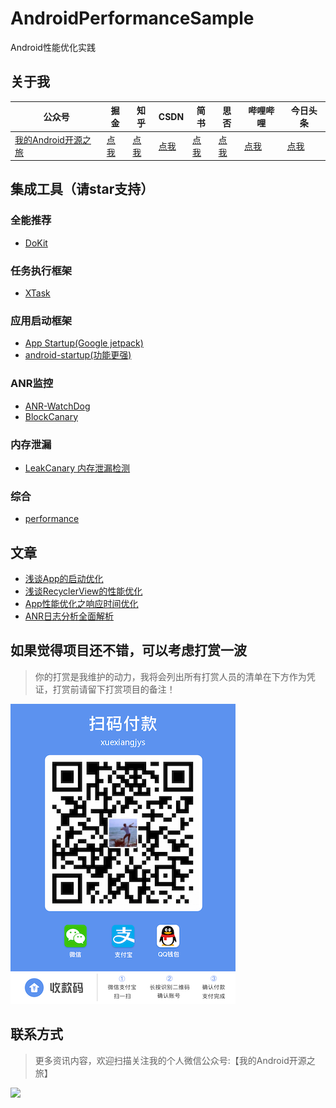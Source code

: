 # AndroidPerformanceSample

Android性能优化实践

## 关于我

| 公众号   | 掘金     |  知乎    |  CSDN   |   简书   |   思否  |   哔哩哔哩  |   今日头条
|---------|---------|--------- |---------|---------|---------|---------|---------|
| [我的Android开源之旅](https://t.1yb.co/Irse)  |  [点我](https://juejin.im/user/598feef55188257d592e56ed/posts)    |   [点我](https://www.zhihu.com/people/xuexiangjys/posts)       |   [点我](https://xuexiangjys.blog.csdn.net/)  |   [点我](https://www.jianshu.com/u/6bf605575337)  |   [点我](https://segmentfault.com/u/xuexiangjys)  |   [点我](https://space.bilibili.com/483850585)  |   [点我](https://img.rruu.net/image/5ff34ff7b02dd)

## 集成工具（请star支持）

### 全能推荐

* [DoKit](https://xingyun.xiaojukeji.com/docs/dokit#/intro)

### 任务执行框架

* [XTask](https://github.com/xuexiangjys/XTask)

### 应用启动框架

* [App Startup(Google jetpack)](https://developer.android.google.cn/topic/libraries/app-startup)
* [android-startup(功能更强)](https://github.com/idisfkj/android-startup)

### ANR监控

* [ANR-WatchDog](https://github.com/SalomonBrys/ANR-WatchDog)
* [BlockCanary](https://github.com/xuexiangjys/BlockCanary)

### 内存泄漏

* [LeakCanary 内存泄漏检测](https://github.com/square/leakcanary)

### 综合

* [performance](https://github.com/xanderwang/performance)

## 文章

* [浅谈App的启动优化](./doc/浅谈App的启动优化.md)
* [浅谈RecyclerView的性能优化](./doc/浅谈RecyclerView的性能优化.md)
* [App性能优化之响应时间优化](./doc/App性能优化之响应时间优化.md)
* [ANR日志分析全面解析](./doc/ANR日志分析全面解析.md)

## 如果觉得项目还不错，可以考虑打赏一波

> 你的打赏是我维护的动力，我将会列出所有打赏人员的清单在下方作为凭证，打赏前请留下打赏项目的备注！

![pay.png](https://raw.githubusercontent.com/xuexiangjys/Resource/master/img/pay/pay.png)

## 联系方式

> 更多资讯内容，欢迎扫描关注我的个人微信公众号:【我的Android开源之旅】

![](https://s1.ax1x.com/2022/04/27/LbGMJH.jpg)
